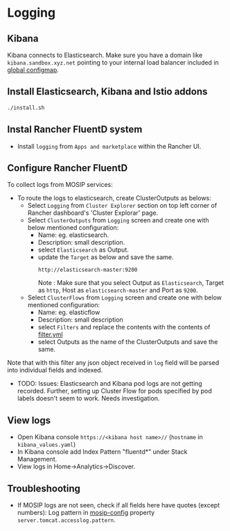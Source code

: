 # Logging

## Kibana
Kibana connects to Elasticsearch. Make sure you have a domain like `kibana.sandbox.xyz.net` pointing to your internal load balancer included in [global configmap](../mosip/global_configmap.yaml.sample).

## Install Elasticsearch, Kibana and Istio addons
```sh 
./install.sh
```

## Instal Rancher FluentD system
* Install `logging` from `Apps and marketplace` within the Rancher UI.

## Configure Rancher FluentD
To collect logs from MOSIP services:
* To route the logs to elasticsearch, create ClusterOutputs as belows:
    * Select `Logging` from `Cluster Explorer` section on top left corner of Rancher dashboard's 'Cluster Explorar' page.
    * Select `ClusterOutputs` from `Logging` screen and create one with below mentioned configuration:
        *  Name: eg. elasticsearch.
        *  Description: small description.
        *  select `Elasticsearch` as Output.
        *  update the `Target` as below and save the same.
            ```
            http://elasticsearch-master:9200 
            ```
            Note :  Make sure that you select Output as `Elasticsearch`, Target as `http`,  Host as `elasticsearch-master` and Port as `9200`.
    * Select `ClusterFlows` from `Logging` screen and create one with below mentioned configuration: 
        * Name: eg. elasticflow
        * Description: small description
        * select `Filters` and replace the contents with the contents of [filter.yml](./filter.yml)
        * select Outputs as the name of the ClusterOutputs and save the same.

Note that with this filter any json object received in `log` field will be parsed into individual fields and indexed.

* TODO: Issues: Elasticsearch and Kibana pod logs are not getting recorded.  Further, setting up Cluster Flow for pods specified by pod labels doesn't seem to work.  Needs investigation.

## View logs
* Open Kibana console `https://<kibana host name>//` (`hostname` in `kibana_values.yaml`)
* In Kibana console add Index Pattern "fluentd*" under Stack Management.
* View logs in Home->Analytics->Discover.

## Troubleshooting
* If MOSIP logs are not seen, check if all fields here have quotes (except numbers):
Log pattern in [mosip-config](https://github.com/mosip/mosip-config/blob/develop3-v3/application-default.properties) property `server.tomcat.accesslog.pattern`.
